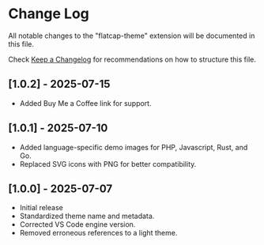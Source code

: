 # Change Log

All notable changes to the "flatcap-theme" extension will be documented in this file.

Check [Keep a Changelog](http://keepachangelog.com/) for recommendations on how to structure this file.

## [1.0.2] - 2025-07-15

- Added Buy Me a Coffee link for support.

## [1.0.1] - 2025-07-10

- Added language-specific demo images for PHP, Javascript, Rust, and Go.
- Replaced SVG icons with PNG for better compatibility.

## [1.0.0] - 2025-07-07

- Initial release
- Standardized theme name and metadata.
- Corrected VS Code engine version.
- Removed erroneous references to a light theme.